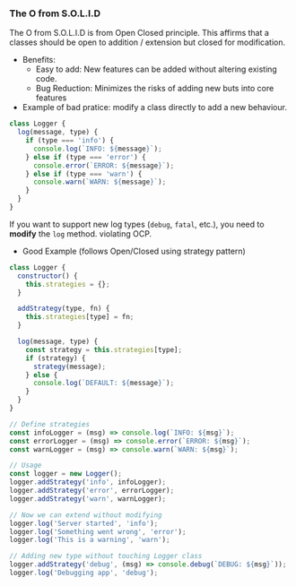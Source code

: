 ### The O from S.O.L.I.D

The O from S.O.L.I.D is from Open Closed principle. This affirms that a classes should be  open to addition / extension but closed for modification.

* Benefits:
  * Easy to add: New features can be added without altering existing code.
  * Bug Reduction: Minimizes the risks of adding new buts into core features
* Example of bad pratice: modify a class directly to add a new behaviour.

```js
class Logger {
  log(message, type) {
    if (type === 'info') {
      console.log(`INFO: ${message}`);
    } else if (type === 'error') {
      console.error(`ERROR: ${message}`);
    } else if (type === 'warn') {
      console.warn(`WARN: ${message}`);
    }
  }
}

```

If you want to support new log types (`debug`, `fatal`, etc.), you need to **modify** the `log` method. violating OCP.

* Good Example (follows Open/Closed using strategy pattern)

```js
class Logger {
  constructor() {
    this.strategies = {};
  }

  addStrategy(type, fn) {
    this.strategies[type] = fn;
  }

  log(message, type) {
    const strategy = this.strategies[type];
    if (strategy) {
      strategy(message);
    } else {
      console.log(`DEFAULT: ${message}`);
    }
  }
}

// Define strategies
const infoLogger = (msg) => console.log(`INFO: ${msg}`);
const errorLogger = (msg) => console.error(`ERROR: ${msg}`);
const warnLogger = (msg) => console.warn(`WARN: ${msg}`);

// Usage
const logger = new Logger();
logger.addStrategy('info', infoLogger);
logger.addStrategy('error', errorLogger);
logger.addStrategy('warn', warnLogger);

// Now we can extend without modifying
logger.log('Server started', 'info');
logger.log('Something went wrong', 'error');
logger.log('This is a warning', 'warn');

// Adding new type without touching Logger class
logger.addStrategy('debug', (msg) => console.debug(`DEBUG: ${msg}`));
logger.log('Debugging app', 'debug');

```
